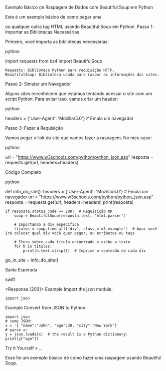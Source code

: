Exemplo Básico de Raspagem de Dados com Beautiful Soup em Python

Este é um exemplo básico de como pegar uma <div> ou qualquer outra tag HTML usando Beautiful Soup em Python.
Passo 1: Importar as Bibliotecas Necessárias

Primeiro, você importa as bibliotecas necessárias:

python

import requests
from bs4 import BeautifulSoup

    Requests: Biblioteca Python para requisição HTTP.
    BeautifulSoup: Biblioteca usada para raspar as informações dos sites.

Passo 2: Simular um Navegador

Alguns sites reconhecem que estamos tentando acessar o site com um script Python. Para evitar isso, vamos criar um header:

python

headers = {'User-Agent': 'Mozilla/5.0'}  # Emula um navegador

Passo 3: Fazer a Requisição

Vamos pegar o link do site que vamos fazer a raspagem. No meu caso:

python

url = "https://www.w3schools.com/python/python_json.asp"
resposta = requests.get(url, headers=headers)

Código Completo

python

def info_do_site():
    headers = {'User-Agent': 'Mozilla/5.0'}  # Emula um navegador
    url = "https://www.w3schools.com/python/python_json.asp"
    resposta = requests.get(url, headers=headers)
    print(resposta)

    if resposta.status_code == 200:  # Requisição OK
        soup = BeautifulSoup(resposta.text, 'html.parser')

        # Importando a div específica
        titulos = soup.find_all('div', class_='w3-example')  # Aqui você irá colocar qual div você quer pegar, ou atributos ou tags

        # Itera sobre cada título encontrado e exibe o texto
        for h in titulos:
            print(h.text.strip())  # Imprime o conteúdo de cada div

go_in_site = info_do_site()

Saída Esperada

swift

<Response [200]>
Example
Import the json module:

    import json
Example
Convert from JSON to Python:

    import json
    # some JSON:
    x = '{ "name":"John", "age":30, "city":"New York"}'
    # parse x:
    y = json.loads(x)  # the result is a Python dictionary:
    print(y["age"])
Try it Yourself »
...

Esse foi um exemplo básico de como fazer uma raspagem usando Beautiful Soup.
